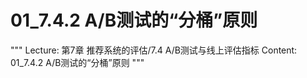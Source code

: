# 01_7.4.2 A/B测试的“分桶”原则

"""
Lecture: 第7章 推荐系统的评估/7.4 A/B测试与线上评估指标
Content: 01_7.4.2 A/B测试的“分桶”原则
"""


